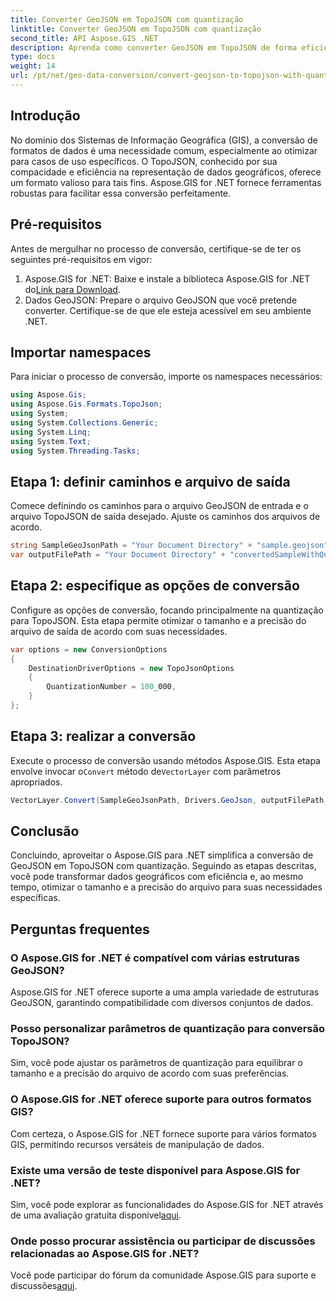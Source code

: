 ```yaml
---
title: Converter GeoJSON em TopoJSON com quantização
linktitle: Converter GeoJSON em TopoJSON com quantização
second_title: API Aspose.GIS .NET
description: Aprenda como converter GeoJSON em TopoJSON de forma eficiente com quantização usando Aspose.GIS para .NET, otimizando o tamanho e a precisão do arquivo.
type: docs
weight: 14
url: /pt/net/geo-data-conversion/convert-geojson-to-topojson-with-quantization/
---
```

## Introdução
No domínio dos Sistemas de Informação Geográfica (GIS), a conversão de formatos de dados é uma necessidade comum, especialmente ao otimizar para casos de uso específicos. O TopoJSON, conhecido por sua compacidade e eficiência na representação de dados geográficos, oferece um formato valioso para tais fins. Aspose.GIS for .NET fornece ferramentas robustas para facilitar essa conversão perfeitamente.
## Pré-requisitos
Antes de mergulhar no processo de conversão, certifique-se de ter os seguintes pré-requisitos em vigor:
1.  Aspose.GIS for .NET: Baixe e instale a biblioteca Aspose.GIS for .NET do[Link para Download](https://releases.aspose.com/gis/net/).
2. Dados GeoJSON: Prepare o arquivo GeoJSON que você pretende converter. Certifique-se de que ele esteja acessível em seu ambiente .NET.

## Importar namespaces
Para iniciar o processo de conversão, importe os namespaces necessários:
```csharp
using Aspose.Gis;
using Aspose.Gis.Formats.TopoJson;
using System;
using System.Collections.Generic;
using System.Linq;
using System.Text;
using System.Threading.Tasks;
```
## Etapa 1: definir caminhos e arquivo de saída
Comece definindo os caminhos para o arquivo GeoJSON de entrada e o arquivo TopoJSON de saída desejado. Ajuste os caminhos dos arquivos de acordo.
```csharp
string SampleGeoJsonPath = "Your Document Directory" + "sample.geojson";
var outputFilePath = "Your Document Directory" + "convertedSampleWithQuantization_out.topojson";
```
## Etapa 2: especifique as opções de conversão
Configure as opções de conversão, focando principalmente na quantização para TopoJSON. Esta etapa permite otimizar o tamanho e a precisão do arquivo de saída de acordo com suas necessidades.
```csharp
var options = new ConversionOptions
{
    DestinationDriverOptions = new TopoJsonOptions
    {
        QuantizationNumber = 100_000,
    }
};
```
## Etapa 3: realizar a conversão
 Execute o processo de conversão usando métodos Aspose.GIS. Esta etapa envolve invocar o`Convert` método de`VectorLayer` com parâmetros apropriados.
```csharp
VectorLayer.Convert(SampleGeoJsonPath, Drivers.GeoJson, outputFilePath, Drivers.TopoJson, options);
```

## Conclusão
Concluindo, aproveitar o Aspose.GIS para .NET simplifica a conversão de GeoJSON em TopoJSON com quantização. Seguindo as etapas descritas, você pode transformar dados geográficos com eficiência e, ao mesmo tempo, otimizar o tamanho e a precisão do arquivo para suas necessidades específicas.
## Perguntas frequentes
### O Aspose.GIS for .NET é compatível com várias estruturas GeoJSON?
Aspose.GIS for .NET oferece suporte a uma ampla variedade de estruturas GeoJSON, garantindo compatibilidade com diversos conjuntos de dados.
### Posso personalizar parâmetros de quantização para conversão TopoJSON?
Sim, você pode ajustar os parâmetros de quantização para equilibrar o tamanho e a precisão do arquivo de acordo com suas preferências.
### O Aspose.GIS for .NET oferece suporte para outros formatos GIS?
Com certeza, o Aspose.GIS for .NET fornece suporte para vários formatos GIS, permitindo recursos versáteis de manipulação de dados.
### Existe uma versão de teste disponível para Aspose.GIS for .NET?
 Sim, você pode explorar as funcionalidades do Aspose.GIS for .NET através de uma avaliação gratuita disponível[aqui](https://releases.aspose.com/).
### Onde posso procurar assistência ou participar de discussões relacionadas ao Aspose.GIS for .NET?
 Você pode participar do fórum da comunidade Aspose.GIS para suporte e discussões[aqui](https://forum.aspose.com/c/gis/33).